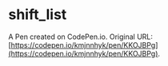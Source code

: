 # shift_list

A Pen created on CodePen.io. Original URL: [https://codepen.io/kmjnnhyk/pen/KKOJBPg](https://codepen.io/kmjnnhyk/pen/KKOJBPg).

